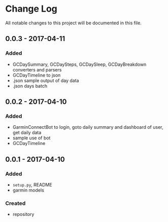 # Change Log
All notable changes to this project will be documented in this file.

## 0.0.3 - 2017-04-11

### Added
- GCDaySummary, GCDaySteps, GCDaySleep, GCDayBreakdown converters and parsers
- GCDayTimeline to json
- .json sample output of day data
- .json days batch

## 0.0.2 - 2017-04-10

### Added
- GarminConnectBot to login, goto daily summary and dashboard of user, get daily data
- sample use of bot
- GCDayTimeline

## 0.0.1 - 2017-04-10

### Added
- `setup.py`, README
- garmin models

### Created
- repository

